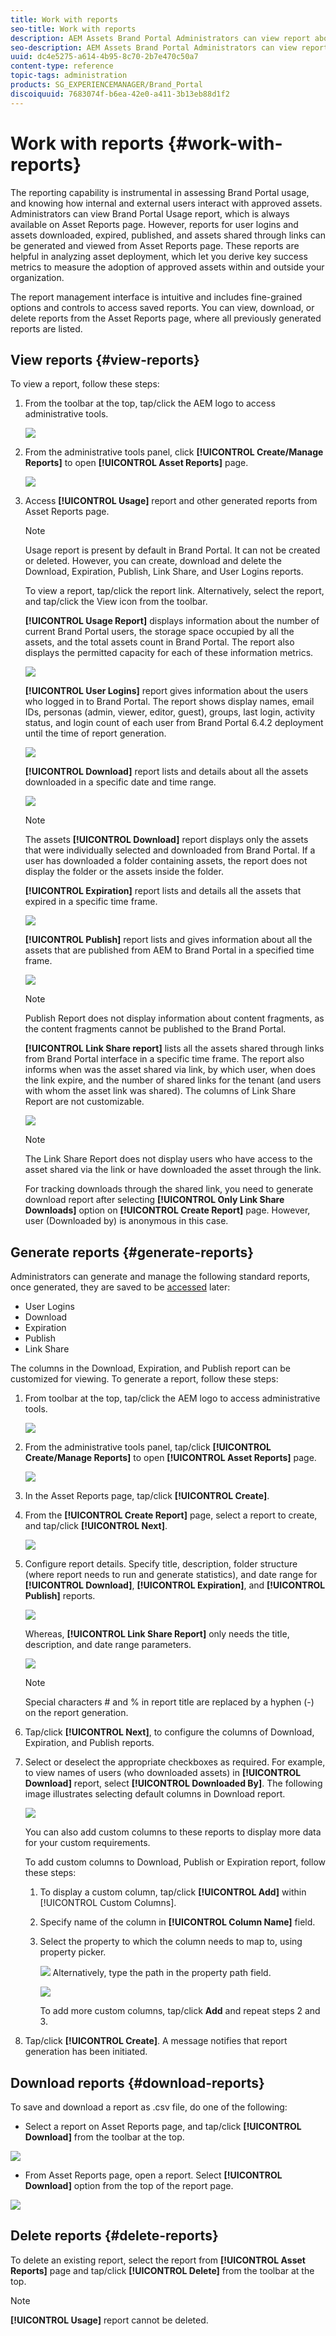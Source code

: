 ```yaml
---
title: Work with reports
seo-title: Work with reports
description: AEM Assets Brand Portal Administrators can view report about Brand Portal usage, and create, manage, and view reports around assets downloaded, expired, published, and link shared through Brand Portal.
seo-description: AEM Assets Brand Portal Administrators can view report about Brand Portal usage, and create, manage, and view reports around assets downloaded, expired, published, and link shared through Brand Portal.
uuid: dc4e5275-a614-4b95-8c70-2b7e470c50a7
content-type: reference
topic-tags: administration
products: SG_EXPERIENCEMANAGER/Brand_Portal
discoiquuid: 7683074f-b6ea-42e0-a411-3b13eb88d1f2
---
```


# Work with reports {#work-with-reports}

The reporting capability is instrumental in assessing Brand Portal usage, and knowing how internal and external users interact with approved assets. Administrators can view Brand Portal Usage report, which is always available on Asset Reports page. However, reports for user logins and assets downloaded, expired, published, and assets shared through links can be generated and viewed from Asset Reports page. These reports are helpful in analyzing asset deployment, which let you derive key success metrics to measure the adoption of approved assets within and outside your organization.

The report management interface is intuitive and includes fine-grained options and controls to access saved reports. You can view, download, or delete reports from the Asset Reports page, where all previously generated reports are listed.

## View reports {#view-reports}

To view a report, follow these steps:

1. From the toolbar at the top, tap/click the AEM logo to access administrative tools.

   ![](assets/aemlogo.png)

1. From the administrative tools panel, click **[!UICONTROL Create/Manage Reports]** to open **[!UICONTROL Asset Reports]** page.

   ![](assets/access-asset-reports.png)

1. Access **[!UICONTROL Usage]** report and other generated reports from Asset Reports page.

   >[!NOTE]
   >
   >Usage report is present by default in Brand Portal. It can not be created or deleted. However, you can create, download and delete the Download, Expiration, Publish, Link Share, and User Logins reports.

   To view a report, tap/click the report link. Alternatively, select the report, and tap/click the View icon from the toolbar.

   **[!UICONTROL Usage Report]** displays information about the number of current Brand Portal users, the storage space occupied by all the assets, and the total assets count in Brand Portal. The report also displays the permitted capacity for each of these information metrics.

   ![](assets/usage-report.png)

   **[!UICONTROL User Logins]** report gives information about the users who logged in to Brand Portal. The report shows display names, email IDs, personas (admin, viewer, editor, guest), groups, last login, activity status, and login count of each user from Brand Portal 6.4.2 deployment until the time of report generation.

   ![](assets/user-logins.png)

   **[!UICONTROL Download]** report lists and details about all the assets downloaded in a specific date and time range.

   ![](assets/download-report.png)

   >[!NOTE]
   >
   >The assets **[!UICONTROL Download]** report displays only the assets that were individually selected and downloaded from Brand Portal. If a user has downloaded a folder containing assets, the report does not display the folder or the assets inside the folder.

   **[!UICONTROL Expiration]** report lists and details all the assets that expired in a specific time frame.

   ![](assets/expiration-report.png)

   **[!UICONTROL Publish]** report lists and gives information about all the assets that are published from AEM to Brand Portal in a specified time frame.

   ![](assets/publish-report.png)

   >[!NOTE]
   >
   >Publish Report does not display information about content fragments, as the content fragments cannot be published to the Brand Portal.

   **[!UICONTROL Link Share report]** lists all the assets shared through links from Brand Portal interface in a specific time frame. The report also informs when was the asset shared via link, by which user, when does the link expire, and the number of shared links for the tenant (and users with whom the asset link was shared). The columns of Link Share Report are not customizable.

   ![](assets/link-share-report.png)

   >[!NOTE]
   >
   >The Link Share Report does not display users who have access to the asset shared via the link or have downloaded the asset through the link.
   >
   >
   >For tracking downloads through the shared link, you need to generate download report after selecting **[!UICONTROL Only Link Share Downloads]** option on **[!UICONTROL Create Report]** page. However, user (Downloaded by) is anonymous in this case.

## Generate reports {#generate-reports}

Administrators can generate and manage the following standard reports, once generated, they are saved to be [accessed](../using/brand-portal-reports.md#main-pars-header) later:

* User Logins
* Download
* Expiration
* Publish
* Link Share

The columns in the Download, Expiration, and Publish report can be customized for viewing. To generate a report, follow these steps:

1. From toolbar at the top, tap/click the AEM logo to access administrative tools.

   ![](assets/aemlogo.png)

1. From the administrative tools panel, tap/click **[!UICONTROL Create/Manage Reports]** to open **[!UICONTROL Asset Reports]** page.

   ![](assets/asset-reports.png)

1. In the Asset Reports page, tap/click **[!UICONTROL Create]**.
1. From the **[!UICONTROL Create Report]** page, select a report to create, and tap/click **[!UICONTROL Next]**.

   ![](assets/crete-report.png)

1. Configure report details. Specify title, description, folder structure (where report needs to run and generate statistics), and date range for **[!UICONTROL Download]**, **[!UICONTROL Expiration]**, and **[!UICONTROL Publish]** reports.

   ![](assets/create-report-page.png)

   Whereas, **[!UICONTROL Link Share Report]** only needs the title, description, and date range parameters.

   ![](assets/create-link-share-report.png)

   >[!NOTE]
   >
   >Special characters # and % in report title are replaced by a hyphen (-) on the report generation.

1. Tap/click **[!UICONTROL Next]**, to configure the columns of Download, Expiration, and Publish reports.
1. Select or deselect the appropriate checkboxes as required. For example, to view names of users (who downloaded assets) in **[!UICONTROL Download]** report, select **[!UICONTROL Downloaded By]**. The following image illustrates selecting default columns in Download report.

   ![](assets/createdownloadreport.png)

   You can also add custom columns to these reports to display more data for your custom requirements.

   To add custom columns to Download, Publish or Expiration report, follow these steps:

    1. To display a custom column, tap/click **[!UICONTROL Add]** within [!UICONTROL Custom Columns].
    1. Specify name of the column in **[!UICONTROL Column Name]** field.
    1. Select the property to which the column needs to map to, using property picker.

       ![](assets/property-picker.png)
Alternatively, type the path in the property path field.

       ![](assets/property-path.png)
    
       To add more custom columns, tap/click **Add** and repeat steps 2 and 3.

1. Tap/click **[!UICONTROL Create]**. A message notifies that report generation has been initiated.

## Download reports {#download-reports}

To save and download a report as .csv file, do one of the following:

* Select a report on Asset Reports page, and tap/click **[!UICONTROL Download]** from the toolbar at the top.

![](assets/download-asset-report.png)

* From Asset Reports page, open a report. Select **[!UICONTROL Download]** option from the top of the report page.

![](assets/download-report-fromwithin.png)

## Delete reports {#delete-reports}

To delete an existing report, select the report from **[!UICONTROL Asset Reports]** page and tap/click **[!UICONTROL Delete]** from the toolbar at the top.

>[!NOTE]
>
>**[!UICONTROL Usage]** report cannot be deleted.
